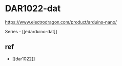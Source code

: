
# DAR1022-dat

https://www.electrodragon.com/product/arduino-nano/

Series - [[edarduino-dat]]

## ref 

- [[dar1022]]